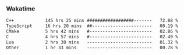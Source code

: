 ### Wakatime
<!--START_SECTION:waka-->

```txt
C++            145 hrs 25 mins ##################-------   72.88 %
TypeScript     16 hrs 20 mins  ##-----------------------   08.19 %
CMake          5 hrs 42 mins   #------------------------   02.86 %
C              4 hrs 57 mins   #------------------------   02.49 %
Lua            2 hrs 38 mins   -------------------------   01.32 %
Other          1 hr 33 mins    -------------------------   00.78 %
```

<!--END_SECTION:waka-->
